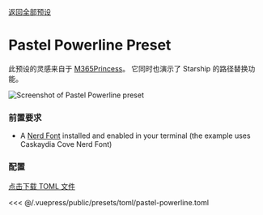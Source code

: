 [返回全部预设](./README.md#pastel-powerline)

# Pastel Powerline Preset

此预设的灵感来自于 [M365Princess](https://github.com/JanDeDobbeleer/oh-my-posh/blob/main/themes/M365Princess.omp.json)。 它同时也演示了 Starship 的路径替换功能。

![Screenshot of Pastel Powerline preset](/presets/img/pastel-powerline.png)

### 前置要求

- A [Nerd Font](https://www.nerdfonts.com/) installed and enabled in your terminal (the example uses Caskaydia Cove Nerd Font)

### 配置

[点击下载 TOML 文件](/presets/toml/pastel-powerline.toml)

<<< @/.vuepress/public/presets/toml/pastel-powerline.toml
